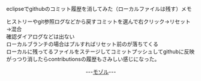 eclipseでgithubのコミット履歴を消してみた（ローカルファイルは残す）メモ

ヒストリーやgit参照ログなどから戻すコミットを選んで右クリック→リセット→混合  
確認ダイアログなどは出ない  
ローカルブランチの場合はプルすればリセット前のが落ちてくる  
ローカルに残ってるファイルをステージしてコミットプッシュしてgithubに反映  
がっつり消したらcontributionsの履歴もさみしい感じになった。  
<p style="text-align: center;">---<a href="https://nob0tate14.github.io/tiraura/">モゾル</a>---</p>
